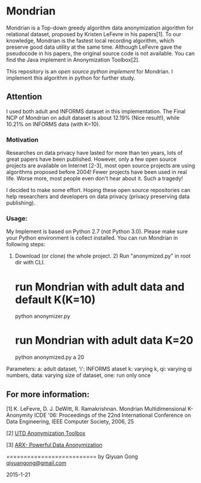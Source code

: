 Mondrian
===========================
Mondrian is a Top-down greedy algorithm data anonymization algorithm for relational dataset, proposed by Kristen LeFevre in his papers[1]. To our knowledge, Mondrian is the fastest local recording algorithm, which preserve good data utility at the same time. Although LeFevre gave the pseudocode in his papers, the original source code is not available. You can find the Java implement in Anonymization Toolbox[2].

This repository is an *open source python implement* for Mondrian. I implement this algorithm in python for further study.

## Attention
I used both adult and INFORMS dataset in this implementation. The Final NCP of Mondrian on adult dataset is about 12.19% (Nice result!), while 10.21% on INFORMS data (with K=10).

### Motivation 
Researches on data privacy have lasted for more than ten years, lots of great papers have been published. However, only a few open source projects are available on Internet [2-3], most open source projects are using algorithms proposed before 2004! Fewer projects have been used in real life. Worse more, most people even don't hear about it. Such a tragedy! 

I decided to make some effort. Hoping these open source repositories can help researchers and developers on data privacy (privacy preserving data publishing).

### Usage:
My Implement is based on Python 2.7 (not Python 3.0). Please make sure your Python environment is collect installed. You can run Mondrian in following steps: 
1) Download (or clone) the whole project. 2) Run "anonymized.py" in root dir with CLI.


	# run Mondrian with adult data and default K(K=10)
	python anonymizer.py 
	
	# run Mondrian with adult data K=20
	python anonymized.py a 20

Parameters:
a: adult dataset, 'i': INFORMS ataset
k: varying k, qi: varying qi numbers, data: varying size of dataset, one: run only once


## For more information:
[1] K. LeFevre, D. J. DeWitt, R. Ramakrishnan. Mondrian Multidimensional K-Anonymity ICDE '06: Proceedings of the 22nd International Conference on Data Engineering, IEEE Computer Society, 2006, 25

[2] [UTD Anonymization Toolbox](http://cs.utdallas.edu/dspl/cgi-bin/toolbox/index.php?go=home)

[3] [ARX- Powerful Data Anonymization](https://github.com/arx-deidentifier/arx)

==========================
by Qiyuan Gong
qiyuangong@gmail.com

2015-1-21
